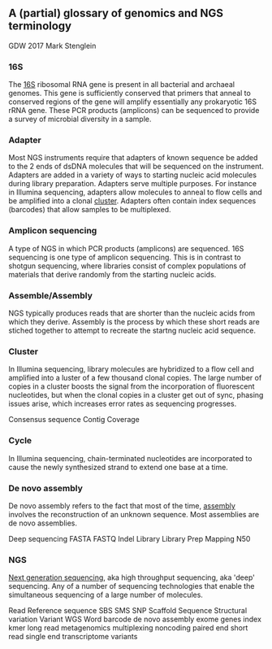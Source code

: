 ## A (partial) glossary of genomics and NGS terminology

GDW 2017
Mark Stenglein

### 16S

The [16S](https://en.wikipedia.org/wiki/16S_ribosomal_RNA) ribosomal RNA gene is present in all bacterial and archaeal genomes.  This gene is sufficiently conserved that primers that anneal to conserved regions of the gene will amplify essentially any prokaryotic 16S rRNA gene.  These PCR products (amplicons) can be sequenced to provide a survey of microbial diversity in a sample.

### Adapter

Most NGS instruments require that adapters of known sequence be added to the 2 ends of dsDNA molecules that will be sequenced on the instrument.  Adapters are added in a variety of ways to starting nucleic acid molecules during library preparation.  Adapters serve multiple purposes. For instance in Illumina sequencing, adapters allow molecules to anneal to flow cells and be amplified into a clonal [cluster](#cluster). Adapters often contain index sequences (barcodes) that allow samples to be multiplexed.  

### Amplicon sequencing

A type of NGS in which PCR products (amplicons) are sequenced.  16S sequencing is one type of amplicon sequencing.  This is in contrast to shotgun sequencing, where libraries consist of complex populations of materials that derive randomly from the starting nucleic acids.

### Assemble/Assembly

NGS typically produces reads that are shorter than the nucleic acids from which they derive.  Assembly is the process by which these short reads are stiched together to attempt to recreate the startng nucleic acid sequence.  

### Cluster

In Illumina sequencing, library molecules are hybridized to a flow cell and amplified into a luster of a few thousand clonal copies.  The large number of copies in a cluster boosts the signal from the incorporation of fluorescent nucleotides, but when the clonal copies in a cluster get out of sync, phasing issues arise, which increases error rates as sequencing progresses.

Consensus sequence
Contig
Coverage

### Cycle

In Illumina sequencing, chain-terminated nucleotides are incorporated to cause the newly synthesized strand to extend one base at a time.

### De novo assembly

De novo assembly refers to the fact that most of the time, [assembly](#assembly) involves the reconstruction of an unknown sequence.  Most assemblies are de novo assemblies.   

Deep sequencing
FASTA
FASTQ
Indel
Library
Library Prep
Mapping
N50

### NGS

[Next generation sequencing](https://en.wikipedia.org/wiki/DNA_sequencing#High-throughput_methods), aka high throughput sequencing, aka 'deep' sequencing.  Any of a number of sequencing technologies that enable the simultaneous sequencing of a large number of molecules.

Read
Reference sequence
SBS
SMS
SNP
Scaffold
Sequence
Structural variation
Variant
WGS
Word
barcode
de novo assembly
exome
genes
index
kmer
long read
metagenomics
multiplexing
noncoding
paired end
short read
single end
transcriptome
variants

